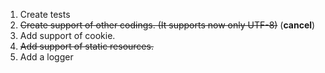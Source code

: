 1. Create tests
2. ~~Create support of other codings. (It supports now only UTF-8)~~ (<b>cancel</b>)
3. Add support of cookie.
4. ~~Add support of static resources.~~
5. Add a logger
